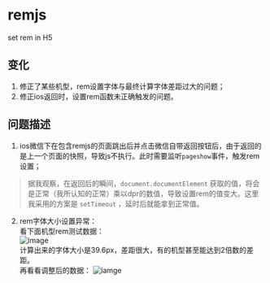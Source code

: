 # remjs
set rem in H5
## 变化

1. 修正了某些机型，rem设置字体与最终计算字体差距过大的问题；
2. 修正ios返回时，设置rem函数未正确触发的问题。
## 问题描述

1. ios微信下在包含remjs的页面跳出后并点击微信自带返回按钮后，由于返回的是上一个页面的快照，导致js不执行。此时需要监听`pageshow`事件，触发rem设置；
> 据我观察，在返回后的瞬间，`document.documentElement` 获取的值，将会是正常（我所认知的正常）乘以dpr的数值，导致设置rem的值变大。这里我采用的方案是 `setTimeout` ，延时后就能拿到正常值。
2. rem字体大小设置异常：  
看下面机型rem测试数据：  
![image](https://img.yzcdn.cn/upload_files/2020/06/29/FvRQBqChTUOZA3H-9NZ5FLVBBj5s.jpg)  
计算出来的字体大小是39.6px，差距很大，有的机型甚至能达到2倍数的差距。  
再看看调整后的数据：
![iamge](https://img.yzcdn.cn/upload_files/2020/06/29/FjLpJk0-HTn3aQzZ5p2YTyUIA4TI.jpg)
